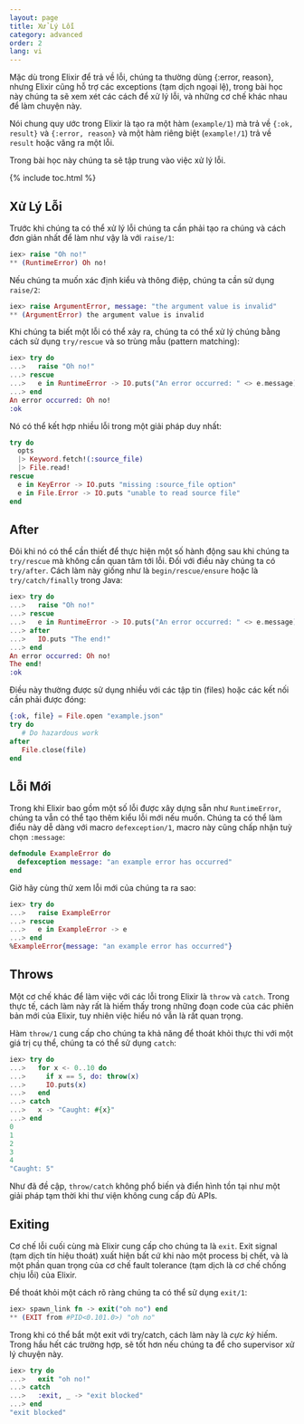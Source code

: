 ```yaml
---
layout: page
title: Xử Lý Lỗi
category: advanced
order: 2
lang: vi
---
```


Mặc dù trong Elixir để trả về lỗi, chúng ta thường dùng {:error, reason}, nhưng Elixir cũng hỗ trợ các exceptions (tạm dịch ngoại lệ), trong bài học này chúng ta sẽ xem xét các cách để xử lý lỗi, và những cơ chế khác nhau để làm chuyện này.

Nói chung quy ước trong Elixir là tạo ra một hàm (`example/1`) mà trả về `{:ok, result}` và `{:error, reason}` và một hàm riêng biệt (`example!/1`) trả về `result` hoặc văng ra một lỗi.

Trong bài học này chúng ta sẽ tập trung vào việc xử lý lỗi.

{% include toc.html %}

## Xử Lý Lỗi

Trước khi chúng ta có thể xử lý lỗi chúng ta cần phải tạo ra chúng và cách đơn giản nhất để làm như vậy là với `raise/1`: 

```elixir
iex> raise "Oh no!"
** (RuntimeError) Oh no!
```

Nếu chúng ta muốn xác định kiểu và thông điệp, chúng ta cần sử dụng `raise/2`:

```elixir
iex> raise ArgumentError, message: "the argument value is invalid"
** (ArgumentError) the argument value is invalid
```

Khi chúng ta biết một lỗi có thể xảy ra, chúng ta có thể xử lý chúng bằng cách sử dụng `try/rescue` và so trùng mẫu (pattern matching):

```elixir
iex> try do
...>   raise "Oh no!"
...> rescue
...>   e in RuntimeError -> IO.puts("An error occurred: " <> e.message)
...> end
An error occurred: Oh no!
:ok
```

Nó có thể kết hợp nhiều lỗi trong một giải pháp duy nhất:

```elixir
try do
  opts
  |> Keyword.fetch!(:source_file)
  |> File.read!
rescue
  e in KeyError -> IO.puts "missing :source_file option"
  e in File.Error -> IO.puts "unable to read source file"
end
```

## After

Đôi khi nó có thể cần thiết để thực hiện một số hành động sau khi chúng ta `try/rescue` mà không cần quan tâm tới lỗi. Đối với điều này chúng ta có `try/after`. Cách làm này giống như là `begin/rescue/ensure` hoặc là `try/catch/finally` trong Java:

```elixir
iex> try do
...>   raise "Oh no!"
...> rescue
...>   e in RuntimeError -> IO.puts("An error occurred: " <> e.message)
...> after
...>   IO.puts "The end!"
...> end
An error occurred: Oh no!
The end!
:ok
```

Điều này thường được sử dụng nhiều với các tập tin (files) hoặc các kết nối cần phải được đóng:

```elixir
{:ok, file} = File.open "example.json"
try do
   # Do hazardous work
after
   File.close(file)
end
```

## Lỗi Mới

Trong khi Elixir bao gồm một số lỗi được xây dựng sẵn như `RuntimeError`, chúng ta vẫn có thể tạo thêm kiểu lỗi mới nếu muốn. Chúng ta có thể làm điểu này dễ dàng với macro `defexception/1`, macro này cũng chấp nhận tuỳ chọn `:message`:

```elixir
defmodule ExampleError do
  defexception message: "an example error has occurred"
end
```

Giờ hãy cùng thử xem lỗi mới của chúng ta ra sao:

```elixir
iex> try do
...>   raise ExampleError
...> rescue
...>   e in ExampleError -> e
...> end
%ExampleError{message: "an example error has occurred"}
```

## Throws

Một cơ chế khác để làm việc với các lỗi trong Elixir là `throw` và `catch`. Trong thực tế, cách làm này rất là hiếm thấy trong những đoạn code của các phiên bản mới của Elixir, tuy nhiên việc hiểu nó vẫn là rất quan trọng.

Hàm `throw/1` cung cấp cho chúng ta khả năng để thoát khỏi thực thi với một giá trị cụ thể, chúng ta có thể sử dụng `catch`:

```elixir
iex> try do
...>   for x <- 0..10 do
...>     if x == 5, do: throw(x)
...>     IO.puts(x)
...>   end
...> catch
...>   x -> "Caught: #{x}"
...> end
0
1
2
3
4
"Caught: 5"
```

Như đã đề cập, `throw/catch` không phổ biến và điển hình tồn tại như một giải pháp tạm thời khi thư viện không cung cấp đủ APIs.

## Exiting

Cơ chế lỗi cuối cùng mà Elixir cung cấp cho chúng ta là `exit`. Exit signal (tạm dịch tín hiệu thoát) xuất hiện bất cứ khi nào một process bị chết, và là một phần quan trọng của cơ chế fault tolerance (tạm dịch là cơ chế chống chịu lỗi) của Elixir.

Để thoát khỏi một cách rõ ràng chúng ta có thể sử dụng `exit/1`:

```elixir
iex> spawn_link fn -> exit("oh no") end
** (EXIT from #PID<0.101.0>) "oh no"
```

Trong khi có thể bắt một exit với try/catch, cách làm này là _cực kỳ_ hiếm. Trong hầu hết các trường hợp, sẽ tốt hơn nếu chúng ta để cho supervisor xử lý chuyện này.

```elixir
iex> try do
...>   exit "oh no!"
...> catch
...>   :exit, _ -> "exit blocked"
...> end
"exit blocked"
```
